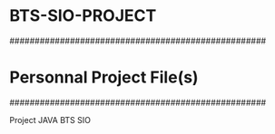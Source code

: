 # BTS-SIO-PROJECT
###################################################
#              Personnal Project File(s)          #               
###################################################

Project JAVA BTS SIO
